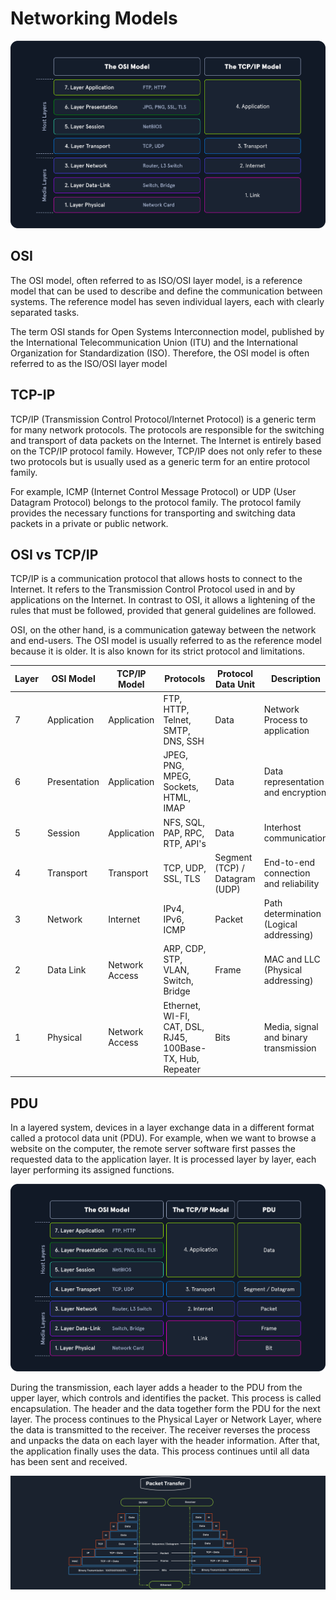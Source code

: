 # Networking Models
![OSI vs TCP-IP](/Images/OSIvsTCP-IP.png)
## OSI 
The OSI model, often referred to as ISO/OSI layer model, is a reference model that can be used to describe and define the communication between systems. The reference model has seven individual layers, each with clearly separated tasks.

The term OSI stands for Open Systems Interconnection model, published by the International Telecommunication Union (ITU) and the International Organization for Standardization (ISO). Therefore, the OSI model is often referred to as the ISO/OSI layer model

## TCP-IP
TCP/IP (Transmission Control Protocol/Internet Protocol) is a generic term for many network protocols. The protocols are responsible for the switching and transport of data packets on the Internet. The Internet is entirely based on the TCP/IP protocol family. However, TCP/IP does not only refer to these two protocols but is usually used as a generic term for an entire protocol family.

For example, ICMP (Internet Control Message Protocol) or UDP (User Datagram Protocol) belongs to the protocol family. The protocol family provides the necessary functions for transporting and switching data packets in a private or public network.

## OSI vs TCP/IP
TCP/IP is a communication protocol that allows hosts to connect to the Internet. It refers to the Transmission Control Protocol used in and by applications on the Internet. In contrast to OSI, it allows a lightening of the rules that must be followed, provided that general guidelines are followed.

OSI, on the other hand, is a communication gateway between the network and end-users. The OSI model is usually referred to as the reference model because it is older. It is also known for its strict protocol and limitations.

| Layer | OSI Model | TCP/IP Model | Protocols | Protocol Data Unit | Description |
|---|---|---|---|---|---|
| 7 | Application | Application | FTP, HTTP, Telnet, SMTP, DNS, SSH | Data | Network Process to application |
| 6 | Presentation | Application | JPEG, PNG, MPEG, Sockets, HTML, IMAP | Data | Data representation and encryption |
| 5 | Session | Application | NFS, SQL, PAP, RPC, RTP, API's | Data | Interhost communication |
| 4 | Transport | Transport | TCP, UDP, SSL, TLS | Segment (TCP) / Datagram (UDP) | End-to-end connection and reliability |
| 3 | Network | Internet | IPv4, IPv6, ICMP | Packet | Path determination (Logical addressing) |
| 2 | Data Link | Network Access | ARP, CDP, STP, VLAN, Switch, Bridge | Frame | MAC and LLC (Physical addressing) |
| 1 | Physical | Network Access | Ethernet, WI-FI, CAT, DSL, RJ45, 100Base-TX, Hub, Repeater | Bits | Media, signal and binary transmission |

## PDU
In a layered system, devices in a layer exchange data in a different format called a protocol data unit (PDU). For example, when we want to browse a website on the computer, the remote server software first passes the requested data to the application layer. It is processed layer by layer, each layer performing its assigned functions.

![OSI vs TCP-IP](/Images/OSIvsTCP-IP-PDU.png)

During the transmission, each layer adds a header to the PDU from the upper layer, which controls and identifies the packet. This process is called encapsulation. The header and the data together form the PDU for the next layer. The process continues to the Physical Layer or Network Layer, where the data is transmitted to the receiver. The receiver reverses the process and unpacks the data on each layer with the header information. After that, the application finally uses the data. This process continues until all data has been sent and received.

![OSI vs TCP-IP](/Images/Packet-transfer.png)